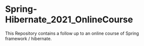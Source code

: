 # Spring-Hibernate_2021_OnlineCourse
This Repository contains a follow up to an online course of Spring framework / hibernate.
